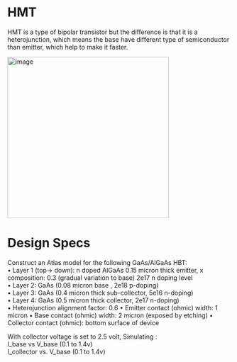 # HMT

HMT is a type of bipolar transistor but the difference is that it is a heterojunction, which means the base have different type of semiconductor than emitter, which help to make it faster. 

<img width="364" alt="image" src="https://user-images.githubusercontent.com/66625688/84594181-7eedff80-ae1e-11ea-9afc-750e3e0f58d3.png">

# Design Specs
Construct an Atlas model for the following GaAs/AlGaAs HBT:\
•	Layer 1 (top-> down): n doped AlGaAs 0.15 micron thick emitter, x composition: 0.3 (gradual variation to base) 2e17 n doping level \
•	Layer 2: GaAs (0.08 micron base , 2e18 p-doping) \
•	Layer 3: GaAs (0.4 micron thick sub-collector, 5e16 n-doping) \
•	Layer 4: GaAs (0.5 micron thick collector, 2e17 n-doping) \
•	Heterojunction alignment factor: 0.6
•	Emitter contact (ohmic) width: 1 micron
•	Base contact (ohmic) width:  2 micron (exposed by etching)
•	Collector contact (ohmic): bottom surface of device 

With collector voltage is set to 2.5 volt, Simulating : \
I_base vs V_base (0.1 to 1.4v) \
I_collector vs. V_base (0.1 to 1.4v)
